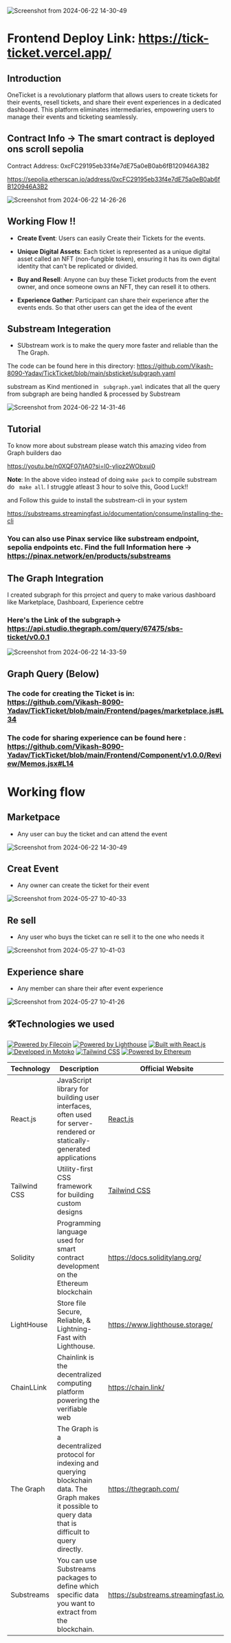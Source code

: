 
![Screenshot from 2024-06-22 14-30-49](https://github.com/Vikash-8090-Yadav/TickTicket/assets/85225156/2191a444-3f65-453d-9ef4-8f3cb630e61f)



# Frontend Deploy Link: https://tick-ticket.vercel.app/


## Introduction 

OneTicket is a revolutionary platform that allows users to create tickets for their events, resell tickets, and share their event experiences in a dedicated dashboard. This platform eliminates intermediaries, empowering users to manage their events and ticketing seamlessly.

## Contract Info ->  The  smart contract  is deployed ons scroll sepolia

Contract Address: 0xcFC29195eb33f4e7dE75a0eB0ab6fB120946A3B2

https://sepolia.etherscan.io/address/0xcFC29195eb33f4e7dE75a0eB0ab6fB120946A3B2


![Screenshot from 2024-06-22 14-26-26](https://github.com/Vikash-8090-Yadav/TickTicket/assets/85225156/7e15f804-d829-4d31-8c00-b72294d570df)


## Working Flow !!

- **Create Event**: Users can easily Create their Tickets for the events.

- **Unique Digital Assets**: Each ticket is represented as a unique digital asset called an NFT (non-fungible token), ensuring it has its own digital identity that can't be replicated or divided.

- **Buy and Resell**: Anyone can buy these Ticket products from the  event owner, and once someone owns an NFT, they can resell it to others.

- **Experience Gather**: Participant can  share  their experience  after the events ends. So that other users can get  the idea  of the event 



## Substream Integeration 

- SUbstream work is to make the query more faster and reliable than the The Graph.


The code can be found here in this directory: https://github.com/Vikash-8090-Yadav/TickTicket/blob/main/sbsticket/subgraph.yaml

substream as Kind mentioned in ``` subgraph.yaml``` indicates that all the query from subgraph are being handled  & processed by Substream

![Screenshot from 2024-06-22 14-31-46](https://github.com/Vikash-8090-Yadav/TickTicket/assets/85225156/19c7d79c-fd72-4db3-9ad0-a17c712cdf2d)


## Tutorial 

To know more about substream please watch this amazing video from Graph builders dao 

https://youtu.be/n0XQF07jtA0?si=l0-yIioz2WObxui0

**Note**: In the above video instead of doing  ``` make pack ``` to compile substream do ``` make all```. I struggle atleast 3 hour to solve this, Good Luck!!

and  Follow this guide to install the substream-cli in your system 

https://substreams.streamingfast.io/documentation/consume/installing-the-cli

### You can also  use Pinax service like  substream endpoint, sepolia endpoints etc. Find the full Information  here -> https://pinax.network/en/products/substreams



## The Graph Integration


I created subgraph for this prroject and query  to make various dashboard like  Marketplace, Dashboard, Experience cebtre

### Here's the Link of the subgraph-> https://api.studio.thegraph.com/query/67475/sbs-ticket/v0.0.1


![Screenshot from 2024-06-22 14-33-59](https://github.com/Vikash-8090-Yadav/TickTicket/assets/85225156/e6705bde-2e19-4f9d-8bb7-1d0b3f46c881)



## Graph Query (Below)

###  The code for creating the Ticket is in: https://github.com/Vikash-8090-Yadav/TickTicket/blob/main/Frontend/pages/marketplace.js#L34


###  The code for sharing experience can be found here : https://github.com/Vikash-8090-Yadav/TickTicket/blob/main/Frontend/Component/v1.0.0/Review/Memos.jsx#L14


# Working flow 

## Marketpace 

- Any user can buy the ticket and can attend the event

![Screenshot from 2024-06-22 14-30-49](https://github.com/Vikash-8090-Yadav/TickTicket/assets/85225156/2191a444-3f65-453d-9ef4-8f3cb630e61f)


## Creat Event 

- Any  owner can create the ticket for their event

![Screenshot from 2024-05-27 10-40-33](https://github.com/Vikash-8090-Yadav/OneTicket/assets/85225156/60be4e17-b976-4652-9089-49666bed0567)


## Re sell 

- Any user who buys the ticket can re sell it to the one who needs it

![Screenshot from 2024-05-27 10-41-03](https://github.com/Vikash-8090-Yadav/OneTicket/assets/85225156/b815ba4d-353a-42a1-bd9b-f12415c0193b)


## Experience share 

- Any member can share their after event experience

![Screenshot from 2024-05-27 10-41-26](https://github.com/Vikash-8090-Yadav/OneTicket/assets/85225156/1487f135-125b-40a1-b178-d24abd3312ff)

 

## 🛠️Technologies we used

[![Powered by Filecoin](https://img.shields.io/badge/Powered_by-Filecoin-0174F2?logo=filecoin)](https://filecoin.io/)
[![Powered by Lighthouse](https://img.shields.io/badge/Powered_by-Lighthouse-ff69b4?logo=lighthouse)](https://lighthouse.filecoin.io/)
[![Built with React.js](https://img.shields.io/badge/Built_with-React.js-61DAFB?logo=react)](https://reactjs.org/)
[![Developed in Motoko](https://img.shields.io/badge/Developed_in-Motoko-2196F3?logo=dfinity)](https://sdk.dfinity.org/)
[![Tailwind CSS](https://img.shields.io/badge/Styled_with-Tailwind_CSS-38B2AC?logo=tailwind-css)](https://tailwindcss.com/)
[![Powered by Ethereum](https://img.shields.io/badge/Powered_by-Ethereum-3C3C3D?logo=ethereum)](https://ethereum.org/)

| Technology        | Description                                                | Official Website                                     |
|-------------------|------------------------------------------------------------|------------------------------------------------------|
| React.js          | JavaScript library for building user interfaces, often used for server-rendered or statically-generated applications | [React.js](https://reactjs.org/)                      |
| Tailwind CSS      | Utility-first CSS framework for building custom designs   | [Tailwind CSS](https://tailwindcss.com/)              |
| Solidity | Programming language used for smart contract development on the Ethereum blockchain | https://docs.soliditylang.org/ |
|LightHouse | Store file Secure, Reliable, & Lightning-Fast with Lighthouse. |https://www.lighthouse.storage/|
|ChainLLink | Chainlink is the decentralized computing platform powering the verifiable web| https://chain.link/|
|The Graph| The Graph is a decentralized protocol for indexing and querying blockchain data. The Graph makes it possible to query data that is difficult to query directly.|https://thegraph.com/ | 
|Substreams|You can use Substreams packages to define which specific data you want to extract from the blockchain. | https://substreams.streamingfast.io/|





